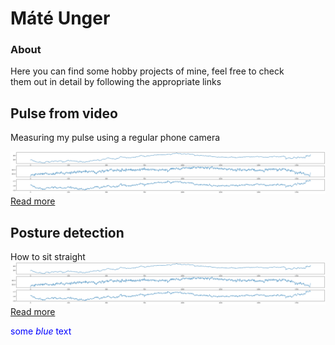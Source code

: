# Máté Unger
### About
Here you can find some hobby projects of mine, feel free to check  
them out in detail by following the appropriate links

## Pulse from video

Measuring my pulse using a regular phone camera
  

![image](output.png)  
[Read more](project1.md)


## Posture detection
How to sit straight  
![image](output.png)  
[Read more](project2.md)


 <span style="color:blue">some *blue* text</span>
